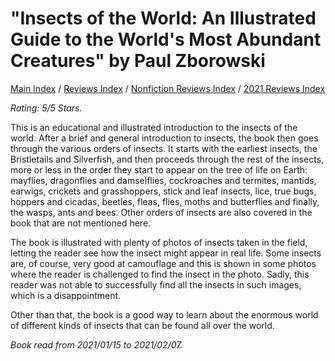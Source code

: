 # "Insects of the World: An Illustrated Guide to the World's Most Abundant Creatures" by Paul Zborowski

[Main Index](../../../README.md) / [Reviews Index](../../README.md) / [Nonfiction Reviews Index](../README.md) / [2021 Reviews Index](README.md)

*Rating: 5/5 Stars.*

This is an educational and illustrated introduction to the insects of the world. After a brief and general introduction to insects, the book then goes through the various orders of insects. It starts with the earliest insects, the Bristletails and Silverfish, and then proceeds through the rest of the insects, more or less in the order they start to appear on the tree of life on Earth: mayflies, dragonflies and damselflies, cockroaches and termites, mantids, earwigs, crickets and grasshoppers, stick and leaf insects, lice, true bugs, hoppers and cicadas, beetles, fleas, flies, moths and butterflies and finally, the wasps, ants and bees. Other orders of insects are also covered in the book that are not mentioned here.

The book is illustrated with plenty of photos of insects taken in the field, letting the reader see how the insect might appear in real life. Some insects are, of course, very good at camouflage and this is shown in some photos where the reader is challenged to find the insect in the photo. Sadly, this reader was not able to successfully find all the insects in such images, which is a disappointment.

Other than that, the book is a good way to learn about the enormous world of different kinds of insects that can be found all over the world.

*Book read from 2021/01/15 to 2021/02/07.*
